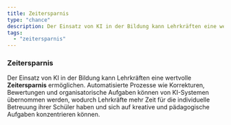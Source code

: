```yaml
---
title: Zeitersparnis
type: "chance"
description: Der Einsatz von KI in der Bildung kann Lehrkräften eine wertvolle Zeitersparnis ermöglichen.
tags:
  - "zeitersparnis"
---
```


### Zeitersparnis

Der Einsatz von KI in der Bildung kann Lehrkräften eine wertvolle **Zeitersparnis** ermöglichen. Automatisierte Prozesse wie Korrekturen, Bewertungen und organisatorische Aufgaben können von KI-Systemen übernommen werden, wodurch Lehrkräfte mehr Zeit für die individuelle Betreuung ihrer Schüler haben und sich auf kreative und pädagogische Aufgaben konzentrieren können.
